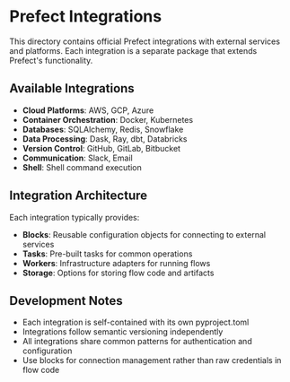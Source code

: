 # Prefect Integrations

This directory contains official Prefect integrations with external services and platforms. Each integration is a separate package that extends Prefect's functionality.

## Available Integrations

- **Cloud Platforms**: AWS, GCP, Azure
- **Container Orchestration**: Docker, Kubernetes  
- **Databases**: SQLAlchemy, Redis, Snowflake
- **Data Processing**: Dask, Ray, dbt, Databricks
- **Version Control**: GitHub, GitLab, Bitbucket
- **Communication**: Slack, Email
- **Shell**: Shell command execution

## Integration Architecture

Each integration typically provides:
- **Blocks**: Reusable configuration objects for connecting to external services
- **Tasks**: Pre-built tasks for common operations  
- **Workers**: Infrastructure adapters for running flows
- **Storage**: Options for storing flow code and artifacts

## Development Notes

- Each integration is self-contained with its own pyproject.toml
- Integrations follow semantic versioning independently
- All integrations share common patterns for authentication and configuration
- Use blocks for connection management rather than raw credentials in flow code 